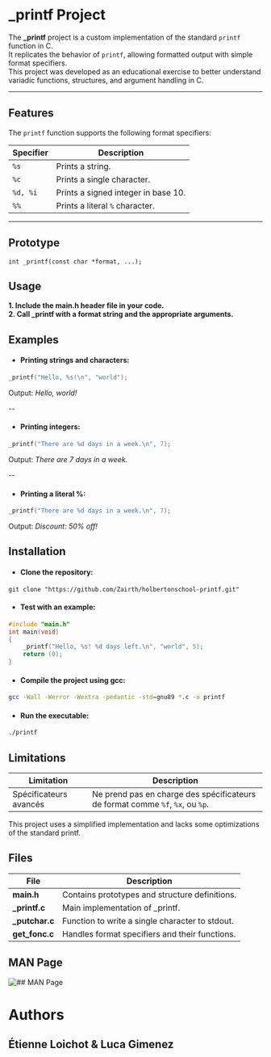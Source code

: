 # _printf Project

The **_printf** project is a custom implementation of the standard `printf` function in C.  
It replicates the behavior of `printf`, allowing formatted output with simple format specifiers.  
This project was developed as an educational exercise to better understand variadic functions, structures, and argument handling in C.

---

## Features

The `printf` function supports the following format specifiers:

| Specifier   | Description                                 |
|-------------|---------------------------------------------|
| `%s`        | Prints a string.                            |
| `%c`        | Prints a single character.                  |
| `%d, %i`    | Prints a signed integer in base 10.         |
| `%%`        | Prints a literal `%` character.             |

---

## Prototype

`int _printf(const char *format, ...);`

## Usage

**1.  Include the main.h header file in your code.**  
**2.  Call _printf with a format string and the appropriate arguments.**

## Examples
- #### Printing strings and characters:
```c 
_printf("Hello, %s!\n", "world");
```
Output: *Hello, world!*

--

- #### Printing integers:
```c 
_printf("There are %d days in a week.\n", 7);
```
Output: *There are 7 days in a week.*

--

- #### Printing a literal %:
```c 
_printf("There are %d days in a week.\n", 7);  
```
Output: *Discount: 50% off!*

## Installation
- #### Clone the repository:  
```git
git clone "https://github.com/Zairth/holbertonschool-printf.git"
```

- #### Test with an example:  
```c
#include "main.h"
int main(void)
{
    _printf("Hello, %s! %d days left.\n", "world", 5);
    return (0);
}
```

- #### Compile the project using gcc:  
```bash
gcc -Wall -Werror -Wextra -pedantic -std=gnu89 *.c -o printf
```

- #### Run the executable:  
```bash
./printf
```

## Limitations

| Limitation | Description |
|------------|-------------|
| Spécificateurs avancés | Ne prend pas en charge des spécificateurs de format comme `%f`, `%x`, ou `%p`. |

This project uses a simplified implementation and lacks some optimizations of the standard printf.  

## Files

| File          | Description                                            |
|---------------|--------------------------------------------------------|
| **main.h**        | Contains prototypes and structure definitions.        |
| **_printf.c**     | Main implementation of _printf.                        |
| **_putchar.c**    | Function to write a single character to stdout.        |
| **get_fonc.c**  | Handles format specifiers and their functions.        |

## MAN Page
![## MAN Page](https://image.noelshack.com/fichiers/2024/48/5/1732885445-man-page.png)


# Authors  
## Étienne Loichot   &   Luca Gimenez
